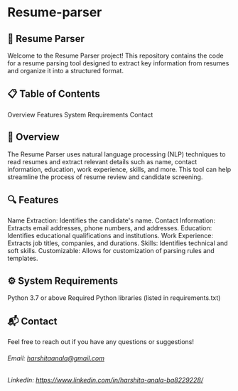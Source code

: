 # Resume-parser

## 📄 Resume Parser
Welcome to the Resume Parser project! This repository contains the code for a resume parsing tool designed to extract key information from resumes and organize it into a structured format.

## 📋 Table of Contents
Overview
Features
System Requirements
Contact

## 🌟 Overview
The Resume Parser uses natural language processing (NLP) techniques to read resumes and extract relevant details such as name, contact information, education, work experience, skills, and more. This tool can help streamline the process of resume review and candidate screening.

## 🔍 Features
Name Extraction: Identifies the candidate's name.
Contact Information: Extracts email addresses, phone numbers, and addresses.
Education: Identifies educational qualifications and institutions.
Work Experience: Extracts job titles, companies, and durations.
Skills: Identifies technical and soft skills.
Customizable: Allows for customization of parsing rules and templates.

## ⚙️ System Requirements
Python 3.7 or above
Required Python libraries (listed in requirements.txt)

## 📬 Contact
Feel free to reach out if you have any questions or suggestions!

###### Email: harshitaanala@gmail.com
###### LinkedIn: https://www.linkedin.com/in/harshita-anala-ba8229228/

